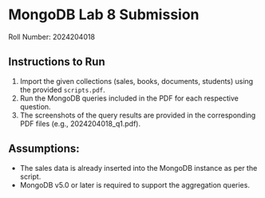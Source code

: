 # MongoDB Lab 8 Submission
Roll Number: 2024204018

## Instructions to Run
1. Import the given collections (sales, books, documents, students) using the provided `scripts.pdf`.
2. Run the MongoDB queries included in the PDF for each respective question.
3. The screenshots of the query results are provided in the corresponding PDF files (e.g., 2024204018_q1.pdf).

## Assumptions:
- The sales data is already inserted into the MongoDB instance as per the script.
- MongoDB v5.0 or later is required to support the aggregation queries.

